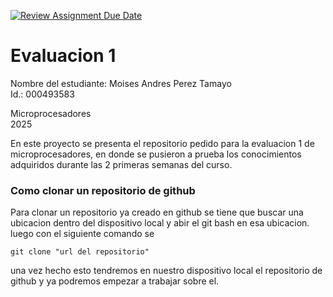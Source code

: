 [![Review Assignment Due Date](https://classroom.github.com/assets/deadline-readme-button-22041afd0340ce965d47ae6ef1cefeee28c7c493a6346c4f15d667ab976d596c.svg)](https://classroom.github.com/a/_svqiCDi)
# Evaluacion 1
Nombre del estudiante:  Moises Andres Perez Tamayo  
Id.: 000493583

Microprocesadores  
2025

En este proyecto se presenta el repositorio pedido para la evaluacion 1 de microprocesadores, en donde se pusieron a prueba los conocimientos adquiridos durante las 2 primeras semanas del curso.

### Como clonar un repositorio de github

Para clonar un repositorio ya creado en github se tiene que buscar una ubicacion dentro del dispositivo local y abir el git bash en esa ubicacion.
luego con el siguiente comando se 

```
git clone "url del repositorio"
```

una vez hecho esto tendremos en nuestro dispositivo local el repositorio de github y ya podremos empezar a trabajar sobre el.


